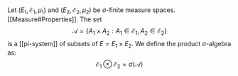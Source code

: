 Let $(E_{1},\mathcal{E}_{1},\mu_{1})$ and $(E_{2},\mathcal{E}_{2},\mu_{2})$ be $\sigma$-finite measure spaces. [[Measure#Properties]]. 
The set
$$
\mathcal{A}=\{ A_{1}\times A_{2}:A_{1}\in \mathcal{E}_{1},A_{2}\in \mathcal{E}_{2} \}
$$
is a [[pi-system]] of subsets of $E=E_{1}\times E_{2}$.
We define the product $\sigma$-algebra as:
$$
\mathcal{E}_{1}\otimes \mathcal{E}_{2}=\sigma(\mathcal{A})
$$
